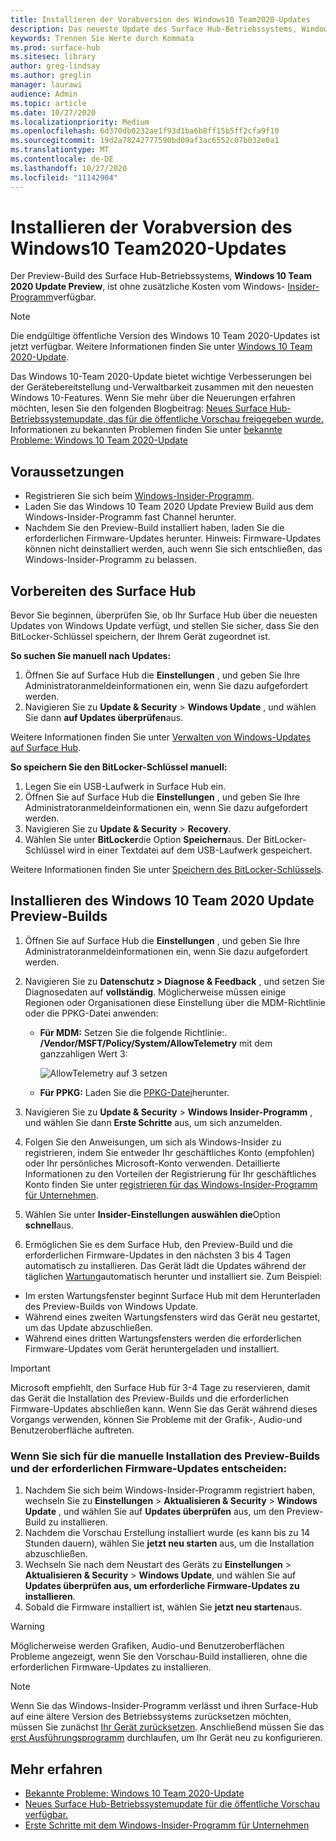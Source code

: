 ```yaml
---
title: Installieren der Vorabversion des Windows10 Team2020-Updates
description: Das neueste Update des Surface Hub-Betriebssystems, Windows 10 Team 2020 Update, ist jetzt verfügbar.
keywords: Trennen Sie Werte durch Kommata
ms.prod: surface-hub
ms.sitesec: library
author: greg-lindsay
ms.author: greglin
manager: laurawi
audience: Admin
ms.topic: article
ms.date: 10/27/2020
ms.localizationpriority: Medium
ms.openlocfilehash: 6d370db0232ae1f93d1ba6b8ff15b5ff2cfa9f10
ms.sourcegitcommit: 19d2a78242777590bd09af3ac6552c07b032e0a1
ms.translationtype: MT
ms.contentlocale: de-DE
ms.lasthandoff: 10/27/2020
ms.locfileid: "11142904"
---
```

# Installieren der Vorabversion des Windows10 Team2020-Updates 

Der Preview-Build des Surface Hub-Betriebssystems, **Windows 10 Team 2020 Update Preview**, ist ohne zusätzliche Kosten vom Windows- [Insider-Programm](https://insider.windows.com)verfügbar. 

> [!NOTE] 
> Die endgültige öffentliche Version des Windows 10 Team 2020-Updates ist jetzt verfügbar. Weitere Informationen finden Sie unter [Windows 10 Team 2020-Update](surface-hub-2020-update.md).

Das Windows 10-Team 2020-Update bietet wichtige Verbesserungen bei der Gerätebereitstellung und-Verwaltbarkeit zusammen mit den neuesten Windows 10-Features. Wenn Sie mehr über die Neuerungen erfahren möchten, lesen Sie den folgenden Blogbeitrag: [Neues Surface Hub-Betriebssystemupdate, das für die öffentliche Vorschau freigegeben wurde.](https://techcommunity.microsoft.com/t5/surface-it-pro-blog/new-surface-hub-os-update-released-for-public-preview/ba-p/1534823) Informationen zu bekannten Problemen finden Sie unter [bekannte Probleme: Windows 10 Team 2020-Update](surface-hub-2020-team-update-known-issues.md)
 
## Voraussetzungen

- Registrieren Sie sich beim [Windows-Insider-Programm](https://insider.windows.com/).
- Laden Sie das Windows 10 Team 2020 Update Preview Build aus dem Windows-Insider-Programm fast Channel herunter.
- Nachdem Sie den Preview-Build installiert haben, laden Sie die erforderlichen Firmware-Updates herunter. Hinweis: Firmware-Updates können nicht deinstalliert werden, auch wenn Sie sich entschließen, das Windows-Insider-Programm zu belassen.

## Vorbereiten des Surface Hub

Bevor Sie beginnen, überprüfen Sie, ob Ihr Surface Hub über die neuesten Updates von Windows Update verfügt, und stellen Sie sicher, dass Sie den BitLocker-Schlüssel speichern, der Ihrem Gerät zugeordnet ist.

**So suchen Sie manuell nach Updates:**

1. Öffnen Sie auf Surface Hub die **Einstellungen** , und geben Sie Ihre Administratoranmeldeinformationen ein, wenn Sie dazu aufgefordert werden.
2. Navigieren Sie zu **Update & Security**  >  **Windows Update** , und wählen Sie dann **auf Updates überprüfen**aus.

Weitere Informationen finden Sie unter [Verwalten von Windows-Updates auf Surface Hub](https://docs.microsoft.com/surface-hub/manage-windows-updates-for-surface-hub).

**So speichern Sie den BitLocker-Schlüssel manuell:**

1. Legen Sie ein USB-Laufwerk in Surface Hub ein.
2. Öffnen Sie auf Surface Hub die **Einstellungen** , und geben Sie Ihre Administratoranmeldeinformationen ein, wenn Sie dazu aufgefordert werden.
3. Navigieren Sie zu **Update & Security**  >  **Recovery**.
4. Wählen Sie unter **BitLocker**die Option **Speichern**aus. Der BitLocker-Schlüssel wird in einer Textdatei auf dem USB-Laufwerk gespeichert.

Weitere Informationen finden Sie unter [Speichern des BitLocker-Schlüssels](https://docs.microsoft.com/surface-hub/save-bitlocker-key-surface-hub).
 
## Installieren des Windows 10 Team 2020 Update Preview-Builds

1. Öffnen Sie auf Surface Hub die **Einstellungen** , und geben Sie Ihre Administratoranmeldeinformationen ein, wenn Sie dazu aufgefordert werden.
2. Navigieren Sie zu **Datenschutz > Diagnose & Feedback** , und setzen Sie Diagnosedaten auf **vollständig**. Möglicherweise müssen einige Regionen oder Organisationen diese Einstellung über die MDM-Richtlinie oder die PPKG-Datei anwenden:
   - **Für MDM:** Setzen Sie die folgende Richtlinie:. **/Vendor/MSFT/Policy/System/AllowTelemetry** mit dem ganzzahligen Wert 3:
    
        ![AllowTelemetry auf 3 setzen](images/hub-2020-allow-telemetry.png)

    - **Für PPKG:** Laden Sie die [PPKG-Datei](https://aka.ms/HubTltmtry)herunter.

3. Navigieren Sie zu **Update & Security**  >  **Windows Insider-Programm** , und wählen Sie dann **Erste Schritte** aus, um sich anzumelden.
4. Folgen Sie den Anweisungen, um sich als Windows-Insider zu registrieren, indem Sie entweder Ihr geschäftliches Konto (empfohlen) oder Ihr persönliches Microsoft-Konto verwenden. Detaillierte Informationen zu den Vorteilen der Registrierung für Ihr geschäftliches Konto finden Sie unter [registrieren für das Windows-Insider-Programm für Unternehmen](https://docs.microsoft.com/windows-insider/at-work-pro/wip-4-biz-register).
5. Wählen Sie unter **Insider-Einstellungen auswählen die**Option **schnell**aus.
6. Ermöglichen Sie es dem Surface Hub, den Preview-Build und die erforderlichen Firmware-Updates in den nächsten 3 bis 4 Tagen automatisch zu installieren. Das Gerät lädt die Updates während der täglichen [Wartung](https://docs.microsoft.com/surface-hub/manage-windows-updates-for-surface-hub#maintenance-window)automatisch herunter und installiert sie. Zum Beispiel:

- Im ersten Wartungsfenster beginnt Surface Hub mit dem Herunterladen des Preview-Builds von Windows Update.
- Während eines zweiten Wartungsfensters wird das Gerät neu gestartet, um das Update abzuschließen.
- Während eines dritten Wartungsfensters werden die erforderlichen Firmware-Updates vom Gerät heruntergeladen und installiert.

> [!IMPORTANT]
> Microsoft empfiehlt, den Surface Hub für 3-4 Tage zu reservieren, damit das Gerät die Installation des Preview-Builds und die erforderlichen Firmware-Updates abschließen kann. Wenn Sie das Gerät während dieses Vorgangs verwenden, können Sie Probleme mit der Grafik-, Audio-und Benutzeroberfläche auftreten.

### Wenn Sie sich für die manuelle Installation des Preview-Builds und der erforderlichen Firmware-Updates entscheiden:

1. Nachdem Sie sich beim Windows-Insider-Programm registriert haben, wechseln Sie zu **Einstellungen**  >  **Aktualisieren & Security**  >  **Windows Update** , und wählen Sie auf **Updates überprüfen** aus, um den Preview-Build zu installieren.
2. Nachdem die Vorschau Erstellung installiert wurde (es kann bis zu 14 Stunden dauern), wählen Sie **jetzt neu starten** aus, um die Installation abzuschließen.
3. Wechseln Sie nach dem Neustart des Geräts zu **Einstellungen**  >  **Aktualisieren & Security**  >  **Windows Update**, und wählen Sie auf **Updates überprüfen aus, um erforderliche Firmware-Updates zu installieren**.
4. Sobald die Firmware installiert ist, wählen Sie **jetzt neu starten**aus.

> [!WARNING]
> Möglicherweise werden Grafiken, Audio-und Benutzeroberflächen Probleme angezeigt, wenn Sie den Vorschau-Build installieren, ohne die erforderlichen Firmware-Updates zu installieren.

> [!NOTE]
> Wenn Sie das Windows-Insider-Programm verlässt und ihren Surface-Hub auf eine ältere Version des Betriebssystems zurücksetzen möchten, müssen Sie zunächst [Ihr Gerät zurücksetzen](https://docs.microsoft.com/surface-hub/device-reset-surface-hub). Anschließend müssen Sie das [erst Ausführungsprogramm](https://docs.microsoft.com/surface-hub/first-run-program-surface-hub) durchlaufen, um Ihr Gerät neu zu konfigurieren.
 

## Mehr erfahren

- [Bekannte Probleme: Windows 10 Team 2020-Update](surface-hub-2020-team-update-known-issues.md)
- [Neues Surface Hub-Betriebssystemupdate für die öffentliche Vorschau verfügbar.](https://techcommunity.microsoft.com/t5/surface-it-pro-blog/new-surface-hub-os-update-released-for-public-preview/ba-p/1534823)
- [Erste Schritte mit dem Windows-Insider-Programm für Unternehmen](https://docs.microsoft.com/windows-insider/at-work-pro/wip-4-biz-manage)